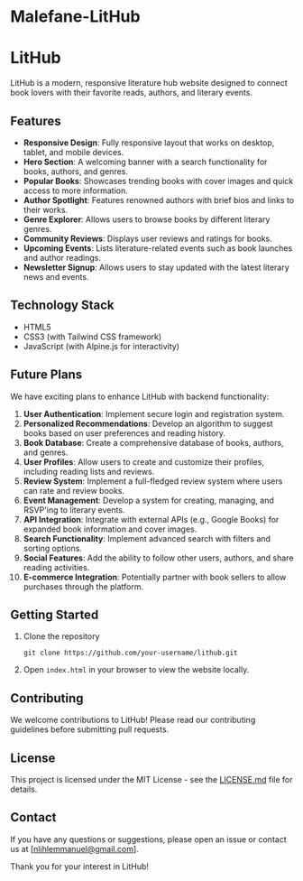 # Malefane-LitHub

# LitHub

LitHub is a modern, responsive literature hub website designed to connect book lovers with their favorite reads, authors, and literary events.

## Features

- **Responsive Design**: Fully responsive layout that works on desktop, tablet, and mobile devices.
- **Hero Section**: A welcoming banner with a search functionality for books, authors, and genres.
- **Popular Books**: Showcases trending books with cover images and quick access to more information.
- **Author Spotlight**: Features renowned authors with brief bios and links to their works.
- **Genre Explorer**: Allows users to browse books by different literary genres.
- **Community Reviews**: Displays user reviews and ratings for books.
- **Upcoming Events**: Lists literature-related events such as book launches and author readings.
- **Newsletter Signup**: Allows users to stay updated with the latest literary news and events.

## Technology Stack

- HTML5
- CSS3 (with Tailwind CSS framework)
- JavaScript (with Alpine.js for interactivity)

## Future Plans

We have exciting plans to enhance LitHub with backend functionality:

1. **User Authentication**: Implement secure login and registration system.
2. **Personalized Recommendations**: Develop an algorithm to suggest books based on user preferences and reading history.
3. **Book Database**: Create a comprehensive database of books, authors, and genres.
4. **User Profiles**: Allow users to create and customize their profiles, including reading lists and reviews.
5. **Review System**: Implement a full-fledged review system where users can rate and review books.
6. **Event Management**: Develop a system for creating, managing, and RSVP'ing to literary events.
7. **API Integration**: Integrate with external APIs (e.g., Google Books) for expanded book information and cover images.
8. **Search Functionality**: Implement advanced search with filters and sorting options.
9. **Social Features**: Add the ability to follow other users, authors, and share reading activities.
10. **E-commerce Integration**: Potentially partner with book sellers to allow purchases through the platform.

## Getting Started

1. Clone the repository
   ```
   git clone https://github.com/your-username/lithub.git
   ```
2. Open `index.html` in your browser to view the website locally.

## Contributing

We welcome contributions to LitHub! Please read our contributing guidelines before submitting pull requests.

## License

This project is licensed under the MIT License - see the [LICENSE.md](LICENSE.md) file for details.

## Contact

If you have any questions or suggestions, please open an issue or contact us at [nlihlemmanuel@gmail.com].

Thank you for your interest in LitHub!
